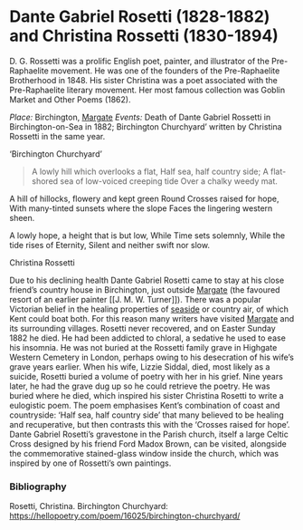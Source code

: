 # Dante Gabriel Rosetti (1828-1882) and Christina Rossetti (1830-1894)

D. G. Rossetti was a prolific English poet, painter, and illustrator of the Pre-Raphaelite movement. He was one of the founders of the Pre-Raphaelite Brotherhood in 1848. His sister Christina was a poet associated with the Pre-Raphaelite literary movement. Her most famous collection was Goblin Market and Other Poems (1862).

*Place:* Birchington, [Margate](19c-margate)
*Events:* Death of Dante Gabriel Rossetti in Birchington-on-Sea in 1882; Birchington Churchyard’ written by Christina Rossetti in the same year.

‘Birchington Churchyard’

>A lowly hill which overlooks a flat,
Half sea, half country side;
A flat-shored sea of low-voiced creeping tide
Over a chalky weedy mat.

A hill of hillocks, flowery and kept green
Round Crosses raised for hope,
With many-tinted sunsets where the slope
Faces the lingering western sheen.

A lowly hope, a height that is but low,
While Time sets solemnly,
While the tide rises of Eternity,
Silent and neither swift nor slow.

Christina Rossetti



Due to his declining health Dante Gabriel Rosetti came to stay at his close friend’s country house in Birchington, just outside [Margate](19c-margate) (the favoured resort of an earlier painter [[J. M. W. Turner]]). There was a popular Victorian belief in the healing properties of [seaside](19c-seaside) or country air, of which Kent could boat both. For this reason many writers have visited [Margate](19c-margate) and its surrounding villages. Rosetti never recovered, and on Easter Sunday 1882 he died. He had been addicted to chloral, a sedative he used to ease his insomnia. He was not buried at the Rossetti family grave in Highgate Western Cemetery in London, perhaps owing to his desecration of his wife’s grave years earlier. When his wife, Lizzie Siddal, died, most likely as a suicide, Rosetti buried a volume of poetry with her in his grief. Nine years later, he had the grave dug up so he could retrieve the poetry. He was buried where he died, which inspired his sister Christina Rosetti to write a eulogistic poem. The poem emphasises Kent’s combination of coast and countryside: ‘Half sea, half country side’ that many believed to be healing and recuperative, but then contrasts this with the ‘Crosses raised for hope’.  Dante Gabriel Rosetti’s gravestone in the Parish church, itself a large Celtic Cross designed by his friend Ford Madox Brown, can be visited, alongside the commemorative stained-glass window inside the church, which was inspired by one of Rossetti’s own paintings.


### Bibliography
Rosetti, Christina. Birchington Churchyard: https://hellopoetry.com/poem/16025/birchington-churchyard/
